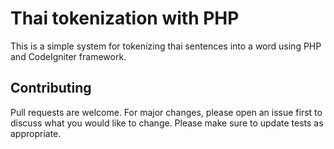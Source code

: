 # Thai tokenization with PHP
This is a simple system for tokenizing thai sentences into a word using PHP and CodeIgniter framework.

## Contributing
Pull requests are welcome. For major changes, please open an issue first to discuss what you would like to change.
Please make sure to update tests as appropriate.

